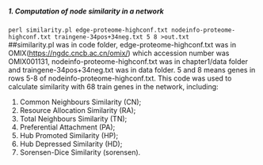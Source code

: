 ##### 1. Computation of node similarity in a network
`perl similarity.pl edge-proteome-highconf.txt nodeinfo-proteome-highconf.txt traingene-34pos+34neg.txt 5 8 >out.txt`  
##similarity.pl was in code folder, edge-proteome-highconf.txt was in OMIX(https://ngdc.cncb.ac.cn/omix/) which accession number was OMIX001131, nodeinfo-proteome-highconf.txt was in chapter1/data folder and traingene-34pos+34neg.txt was in data folder. 5 and 8 means genes in rows 5-8 of nodeinfo-proteome-highconf.txt. 
This code was used to calculate similarity with 68 train genes in the network, including: 
1) Common Neighbours Similarity (CN);  
2) Resource Allocation Similarity (RA);  
3) Total Neighbours Similarity (TN);  
4) Preferential Attachment (PA);  
5) Hub Promoted Similarity (HP);  
6) Hub Depressed Similarity (HD);  
7) Sorensen-Dice Similarity (sorensen).
